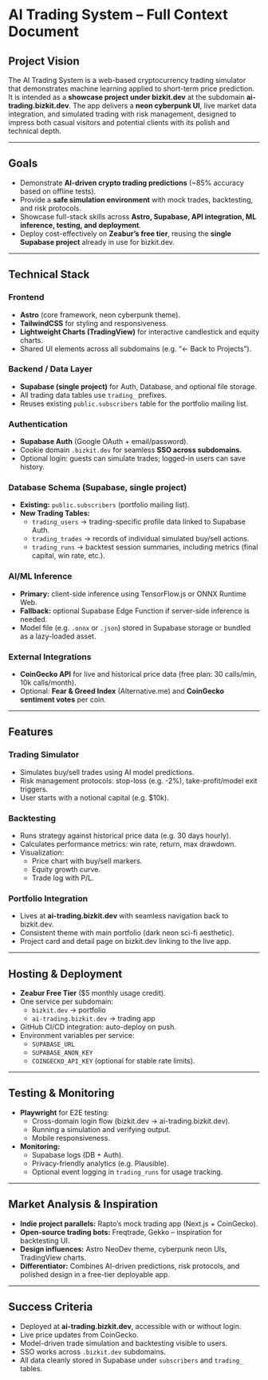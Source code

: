 # AI Trading System – Full Context Document

## Project Vision  
The AI Trading System is a web-based cryptocurrency trading simulator that demonstrates machine learning applied to short-term price prediction. It is intended as a **showcase project under bizkit.dev** at the subdomain **ai-trading.bizkit.dev**. The app delivers a **neon cyberpunk UI**, live market data integration, and simulated trading with risk management, designed to impress both casual visitors and potential clients with its polish and technical depth.

---

## Goals  
- Demonstrate **AI-driven crypto trading predictions** (~85% accuracy based on offline tests).  
- Provide a **safe simulation environment** with mock trades, backtesting, and risk protocols.  
- Showcase full-stack skills across **Astro, Supabase, API integration, ML inference, testing, and deployment**.  
- Deploy cost-effectively on **Zeabur’s free tier**, reusing the **single Supabase project** already in use for bizkit.dev.  

---

## Technical Stack  

### Frontend  
- **Astro** (core framework, neon cyberpunk theme).  
- **TailwindCSS** for styling and responsiveness.  
- **Lightweight Charts (TradingView)** for interactive candlestick and equity charts.  
- Shared UI elements across all subdomains (e.g. “← Back to Projects”).  

### Backend / Data Layer  
- **Supabase (single project)** for Auth, Database, and optional file storage.  
- All trading data tables use `trading_` prefixes.  
- Reuses existing `public.subscribers` table for the portfolio mailing list.  

### Authentication  
- **Supabase Auth** (Google OAuth + email/password).  
- Cookie domain `.bizkit.dev` for seamless **SSO across subdomains**.  
- Optional login: guests can simulate trades; logged-in users can save history.  

### Database Schema (Supabase, single project)  
- **Existing:** `public.subscribers` (portfolio mailing list).  
- **New Trading Tables:**  
  - `trading_users` → trading-specific profile data linked to Supabase Auth.  
  - `trading_trades` → records of individual simulated buy/sell actions.  
  - `trading_runs` → backtest session summaries, including metrics (final capital, win rate, etc.).  

### AI/ML Inference  
- **Primary:** client-side inference using TensorFlow.js or ONNX Runtime Web.  
- **Fallback:** optional Supabase Edge Function if server-side inference is needed.  
- Model file (e.g. `.onnx` or `.json`) stored in Supabase storage or bundled as a lazy-loaded asset.  

### External Integrations  
- **CoinGecko API** for live and historical price data (free plan: 30 calls/min, 10k calls/month).  
- Optional: **Fear & Greed Index** (Alternative.me) and **CoinGecko sentiment votes** per coin.  

---

## Features  

### Trading Simulator  
- Simulates buy/sell trades using AI model predictions.  
- Risk management protocols: stop-loss (e.g. -2%), take-profit/model exit triggers.  
- User starts with a notional capital (e.g. $10k).  

### Backtesting  
- Runs strategy against historical price data (e.g. 30 days hourly).  
- Calculates performance metrics: win rate, return, max drawdown.  
- Visualization:  
  - Price chart with buy/sell markers.  
  - Equity growth curve.  
  - Trade log with P/L.  

### Portfolio Integration  
- Lives at **ai-trading.bizkit.dev** with seamless navigation back to bizkit.dev.  
- Consistent theme with main portfolio (dark neon sci-fi aesthetic).  
- Project card and detail page on bizkit.dev linking to the live app.  

---

## Hosting & Deployment  

- **Zeabur Free Tier** ($5 monthly usage credit).  
- One service per subdomain:  
  - `bizkit.dev` → portfolio  
  - `ai-trading.bizkit.dev` → trading app  
- GitHub CI/CD integration: auto-deploy on push.  
- Environment variables per service:  
  - `SUPABASE_URL`  
  - `SUPABASE_ANON_KEY`  
  - `COINGECKO_API_KEY` (optional for stable rate limits).  

---

## Testing & Monitoring  

- **Playwright** for E2E testing:  
  - Cross-domain login flow (bizkit.dev → ai-trading.bizkit.dev).  
  - Running a simulation and verifying output.  
  - Mobile responsiveness.  
- **Monitoring:**  
  - Supabase logs (DB + Auth).  
  - Privacy-friendly analytics (e.g. Plausible).  
  - Optional event logging in `trading_runs` for usage tracking.  

---

## Market Analysis & Inspiration  

- **Indie project parallels:** Rapto’s mock trading app (Next.js + CoinGecko).  
- **Open-source trading bots:** Freqtrade, Gekko – inspiration for backtesting UI.  
- **Design influences:** Astro NeoDev theme, cyberpunk neon UIs, TradingView charts.  
- **Differentiator:** Combines AI-driven predictions, risk protocols, and polished design in a free-tier deployable app.  

---

## Success Criteria  
- Deployed at **ai-trading.bizkit.dev**, accessible with or without login.  
- Live price updates from CoinGecko.  
- Model-driven trade simulation and backtesting visible to users.  
- SSO works across `.bizkit.dev` subdomains.  
- All data cleanly stored in Supabase under `subscribers` and `trading_` tables.  
